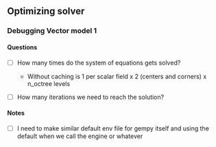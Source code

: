 ## Optimizing solver

### Debugging Vector model 1

#### Questions

- [ ] How many times do the system of equations gets solved?
    - Without caching is 1 per scalar field x 2 (centers and corners) x n_octree levels

- [ ] How many iterations we need to reach the solution?


#### Notes
- [ ] I need to make similar default env file for gempy itself and using the default when we call the engine or whatever